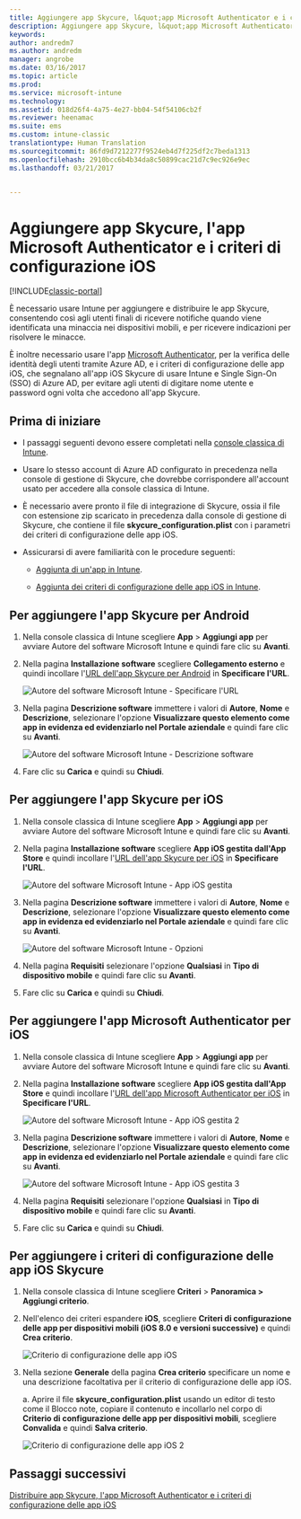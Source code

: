 ```yaml
---
title: Aggiungere app Skycure, l&quot;app Microsoft Authenticator e i criteri di configurazione iOS | Microsoft Docs
description: Aggiungere app Skycure, l&quot;app Microsoft Authenticator e i criteri di configurazione iOS nella console classica di Intune.
keywords: 
author: andredm7
ms.author: andredm
manager: angrobe
ms.date: 03/16/2017
ms.topic: article
ms.prod: 
ms.service: microsoft-intune
ms.technology: 
ms.assetid: 018d26f4-4a75-4e27-bb04-54f54106cb2f
ms.reviewer: heenamac
ms.suite: ems
ms.custom: intune-classic
translationtype: Human Translation
ms.sourcegitcommit: 86fd9d7212277f9524eb4d7f225df2c7beda1313
ms.openlocfilehash: 2910bcc6b4b34da8c50899cac21d7c9ec926e9ec
ms.lasthandoff: 03/21/2017


---
```


# <a name="add-skycure-apps-microsoft-authenticator-app-and-ios-configuration-policy"></a>Aggiungere app Skycure, l'app Microsoft Authenticator e i criteri di configurazione iOS

[!INCLUDE[classic-portal](../includes/classic-portal.md)]

È necessario usare Intune per aggiungere e distribuire le app Skycure, consentendo così agli utenti finali di ricevere notifiche quando viene identificata una minaccia nei dispositivi mobili, e per ricevere indicazioni per risolvere le minacce.

È inoltre necessario usare l'app [Microsoft Authenticator](https://docs.microsoft.com/azure/multi-factor-authentication/end-user/microsoft-authenticator-app-how-to), per la verifica delle identità degli utenti tramite Azure AD, e i criteri di configurazione delle app iOS, che segnalano all'app iOS Skycure di usare Intune e Single Sign-On (SSO) di Azure AD, per evitare agli utenti di digitare nome utente e password ogni volta che accedono all'app Skycure.

## <a name="before-you-begin"></a>Prima di iniziare

-   I passaggi seguenti devono essere completati nella [console classica di Intune](https://manage.microsoft.com/).

-   Usare lo stesso account di Azure AD configurato in precedenza nella console di gestione di Skycure, che dovrebbe corrispondere all'account usato per accedere alla console classica di Intune.

-   È necessario avere pronto il file di integrazione di Skycure, ossia il file con estensione zip scaricato in precedenza dalla console di gestione di Skycure, che contiene il file **skycure\_configuration.plist** con i parametri dei criteri di configurazione delle app iOS.

-   Assicurarsi di avere familiarità con le procedure seguenti:

    -   [Aggiunta di un'app in Intune](https://docs.microsoft.com/intune/deploy-use/add-apps).

    -   [Aggiunta dei criteri di configurazione delle app iOS in Intune](https://docs.microsoft.com/intune/deploy-use/configure-ios-apps-with-mobile-app-configuration-policies-in-microsoft-intune).

## <a name="to-add-the-skycure-app-for-android"></a>Per aggiungere l'app Skycure per Android

1.  Nella console classica di Intune scegliere **App** &gt; **Aggiungi app** per avviare Autore del software Microsoft Intune e quindi fare clic su **Avanti**.

2.  Nella pagina **Installazione software** scegliere **Collegamento esterno** e quindi incollare l'[URL dell'app Skycure per Android](https://play.google.com/store/apps/details?id=com.skycure.skycure) in **Specificare l'URL**.

    ![Autore del software Microsoft Intune - Specificare l'URL](../media/mtp/skycure-add-apps-1.png)

3.  Nella pagina **Descrizione software** immettere i valori di **Autore**, **Nome** e **Descrizione**, selezionare l'opzione **Visualizzare questo elemento come app in evidenza ed evidenziarlo nel Portale aziendale** e quindi fare clic su **Avanti**.

    ![Autore del software Microsoft Intune - Descrizione software](../media/mtp/skycure-add-apps-2.png)

4.  Fare clic su **Carica** e quindi su **Chiudi**.

## <a name="to-add-the-skycure-app-for-ios"></a>Per aggiungere l'app Skycure per iOS

1.  Nella console classica di Intune scegliere **App** &gt; **Aggiungi app** per avviare Autore del software Microsoft Intune e quindi fare clic su **Avanti**.

2.  Nella pagina **Installazione software** scegliere **App iOS gestita dall'App Store** e quindi incollare l'[URL dell'app Skycure per iOS](https://itunes.apple.com/us/app/skycure/id695620821?mt=8) in **Specificare l'URL**.

    ![Autore del software Microsoft Intune - App iOS gestita](../media/mtp/skycure-add-apps-3.png)

3.  Nella pagina **Descrizione software** immettere i valori di **Autore**, **Nome** e **Descrizione**, selezionare l'opzione **Visualizzare questo elemento come app in evidenza ed evidenziarlo nel Portale aziendale** e quindi fare clic su **Avanti**.

    ![Autore del software Microsoft Intune - Opzioni](../media/mtp/skycure-add-apps-4.png)

4.  Nella pagina **Requisiti** selezionare l'opzione **Qualsiasi** in **Tipo di dispositivo mobile** e quindi fare clic su **Avanti**.

5.  Fare clic su **Carica** e quindi su **Chiudi**.

## <a name="to-add-the-microsoft-authenticator-app-for-ios"></a>Per aggiungere l'app Microsoft Authenticator per iOS

1.  Nella console classica di Intune scegliere **App** &gt; **Aggiungi app** per avviare Autore del software Microsoft Intune e quindi fare clic su **Avanti**.

2.  Nella pagina **Installazione software** scegliere **App iOS gestita dall'App Store** e quindi incollare l'[URL dell'app Microsoft Authenticator per iOS](https://itunes.apple.com/us/app/microsoft-authenticator/id983156458?mt=8) in **Specificare l'URL**.

    ![Autore del software Microsoft Intune - App iOS gestita 2](../media/mtp/skycure-add-apps-5.png)

3.  Nella pagina **Descrizione software** immettere i valori di **Autore**, **Nome** e **Descrizione**, selezionare l'opzione **Visualizzare questo elemento come app in evidenza ed evidenziarlo nel Portale aziendale** e quindi fare clic su **Avanti**.

    ![Autore del software Microsoft Intune - App iOS gestita 3](../media/mtp/skycure-add-apps-6.png)

4.  Nella pagina **Requisiti** selezionare l'opzione **Qualsiasi** in **Tipo di dispositivo mobile** e quindi fare clic su **Avanti**.

5.  Fare clic su **Carica** e quindi su **Chiudi**.

## <a name="to-add-the-skycure-ios-app-configuration-policy"></a>Per aggiungere i criteri di configurazione delle app iOS Skycure

1.  Nella console classica di Intune scegliere **Criteri** &gt; **Panoramica &gt; Aggiungi criterio**.

2.  Nell'elenco dei criteri espandere **iOS**, scegliere **Criteri di configurazione delle app per dispositivi mobili (iOS 8.0 e versioni successive)** e quindi **Crea criterio**.

    ![Criterio di configurazione delle app iOS](../media/mtp/skycure-add-apps-7.png)

3.  Nella sezione **Generale** della pagina **Crea criterio** specificare un nome e una descrizione facoltativa per il criterio di configurazione delle app iOS.

    a.  Aprire il file **skycure\_configuration.plist** usando un editor di testo come il Blocco note, copiare il contenuto e incollarlo nel corpo di **Criterio di configurazione delle app per dispositivi mobili**, scegliere **Convalida** e quindi **Salva criterio**.

       ![Criterio di configurazione delle app iOS 2](../media/mtp/skycure-add-apps-8.png)

## <a name="next-steps"></a>Passaggi successivi

[Distribuire app Skycure, l'app Microsoft Authenticator e i criteri di configurazione delle app iOS](https://docs.microsoft.com/intune/deploy-use/deploy-skycure-apps-microsoft-authenticator-app-and-ios-app-configuration-policy)

